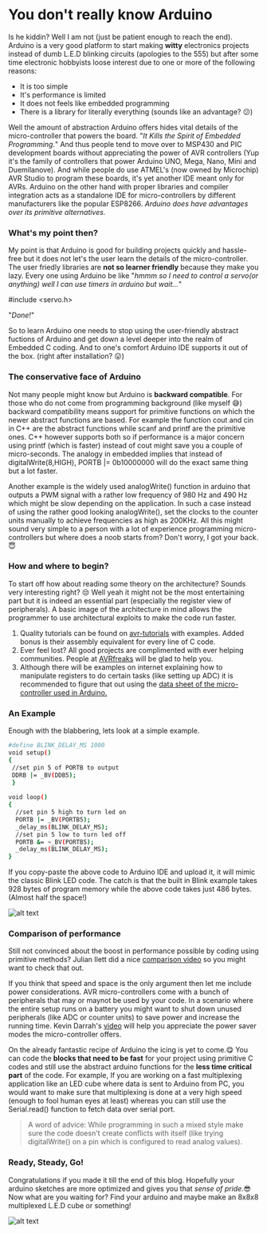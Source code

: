 # You don't really know Arduino  
Is he kiddin? Well I am not (just be patient enough to reach the end). Arduino is a very good platform to start making **witty** electronics projects instead of dumb L.E.D blinking circuits (apologies to the 555) but after some time electronic hobbyists loose interest due to one or more of the following reasons:
  - It is too simple
  - It's performance is limited
  - It does not feels like embedded programming
  - There is a library for literally everything (sounds like an advantage? :confused:)    
 
  
Well the amount of abstraction Arduino offers hides vital details of the micro-controller that powers the board. "*It Kills the Spirit of Embedded Programming.*" And thus people tend to move over to MSP430 and PIC development boards without appreciating the power of AVR controllers (Yup it's the family of controllers that power Arduino UNO, Mega, Nano, Mini and Duemilanove). And while people do use ATMEL's (now owned by Microchip) AVR Studio to program these boards, it's yet another IDE meant only for AVRs. Arduino on the other hand with proper libraries and compiler integration acts as a standalone IDE for micro-controllers by different manufacturers like the popular ESP8266. *Arduino does have advantages over its primitive alternatives.*
### What's my point then?
My point is that Arduino is good for building projects quickly and hassle-free but it does not let's the user learn the details of the micro-controller. The user friedly libraries are __not so learner friendly__ because they make you lazy. Every one using Arduino be like "*hmmm so I need to control a servo(or anything) well I can use timers in arduino but wait...*"

#include <servo.h> 

"*Done!*"

So to learn Arduino one needs to stop using the user-friendly abstract fuctions of Arduino and get down a level deeper into the realm of Embedded C coding. And to one's comfort Arduino IDE supports it out of the box. (right after installation? :stuck_out_tongue:) 
### The conservative face of Arduino
Not many people might know but Arduino is **backward compatible**. For those who do not come from programming background (like myself :sweat_smile:) backward compatibility means support for primitive functions on which the newer abstract functions are based. For example the function cout and cin in C++ are the abstract functions while scanf and printf are the primitive ones. C++ however supports both so if performance is a major concern using printf (which is faster) instead of cout might save you a couple of micro-seconds. The analogy in embedded implies that instead of digitalWrite(8,HIGH), PORTB |= 0b10000000 will do the exact same thing but a lot faster. 
 
Another example is the widely used analogWrite() function in arduino that outputs a PWM signal with a rather low frequency of 980 Hz and 490 Hz which might be slow depending on the application. In such a case instead of using the rather good looking analogWrite(), set the clocks to the counter units manually to achieve frequencies as high as 200KHz. All this might sound very simple to a person with a lot of experience programming micro-controllers but where does a noob starts from? Don't worry, I got your back. :innocent:  



### How and where to begin?

To start off how about reading some theory on the architecture? Sounds very interesting right? :unamused: Well yeah it might not be the most entertaining part but it is indeed an essential part (especially the register view of peripherals). A basic image of the architecture in mind allows the programmer to use architectural exploits to make the code run faster. 
1. Quality tutorials can be found on [avr-tutorials](http://www.avr-tutorials.com/) with examples. Added bonus is their assembly equivalent for every line of C code.
2. Ever feel lost? All good projects are complimented with ever helping communities. People at [AVRfreaks](http://www.avrfreaks.net/) will be glad to help you.
3. Although there will be examples on internet explaining how to manipulate registers to do certain tasks (like setting up ADC) it is recommended to figure that out using the [data sheet of the micro-controller used in Arduino.](http://www.atmel.com/products/microcontrollers/avr/megaavr.aspx) 


### An Example
Enough with the blabbering, lets look at a simple example.

```sh
#define BLINK_DELAY_MS 1000
void setup()
{
 //set pin 5 of PORTB to output
 DDRB |= _BV(DDB5);
 }
 
void loop()
{
  //set pin 5 high to turn led on
  PORTB |= _BV(PORTB5);
  _delay_ms(BLINK_DELAY_MS);
  //set pin 5 low to turn led off
  PORTB &= ~_BV(PORTB5);
  _delay_ms(BLINK_DELAY_MS);
}

```
If you copy-paste the above code to Arduino IDE and upload it, it will mimic the classic Blink LED  code. The catch is that the built in Blink example takes 928 bytes of program memory while the above code takes just 486 bytes. (Almost half the space!)

![alt text](https://i.stack.imgur.com/NxqQs.jpg "ATmega 328P pinmapping to Arduino UNO Pins")

### Comparison of performance

Still not convinced about the boost in performance possible by coding using primitive methods? Julian Ilett did a nice [comparison video](https://www.youtube.com/watch?v=U7I0GkwW1yE) so you might want to check that out. 

If you think that speed and space is the only argument then let me include power considerations. AVR micro-controllers come with a bunch of peripherals that may or maynot be used by your code. In a scenario where the entire setup runs on a battery you might want to shut down unused peripherals (like ADC or counter units) to save power and increase the running time. Kevin Darrah's [video](https://www.youtube.com/watch?v=urLSDi7SD8M) will help you appreciate the power saver modes the micro-controller offers.

On the already fantastic recipe of Arduino the icing is yet to come.:yum: You can code the __blocks that need to be fast__ for your project using primitive C codes and still use the abstract arduino functions for the __less time critical part__ of the code. For example, If you are working on a fast multiplexing application like an LED cube where data is sent to Arduino from PC, you would want to make sure that multiplexing is done at a very high speed (enough to fool human eyes at least) whereas you can still use the Serial.read() function to fetch data over serial port. 
>A word of advice: While programming in such a mixed style make sure the code doesn't create conflicts with itself (like trying digitalWrite() on a pin which is configured to read analog values).  



### Ready, Steady, Go!
Congratulations if you made it till the end of this blog. Hopefully your arduino sketches are more optimized and gives you that _sense of pride_.:sunglasses: Now what are you waiting for? Find your arduino and maybe make an 8x8x8 multiplexed L.E.D cube or something! 

![alt text](http://www.avrfreaks.net/sites/default/files/4CubeWave.gif "Credits AVRfreaks")
